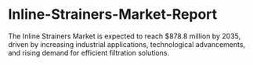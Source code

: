 # Inline-Strainers-Market-Report
The Inline Strainers Market is expected to reach $878.8 million by 2035, driven by increasing industrial applications, technological advancements, and rising demand for efficient filtration solutions.
